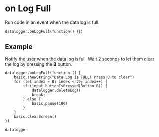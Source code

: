 # on Log Full

Run code in an event when the data log is full.

```sig
datalogger.onLogFull(function() {})
```

## Example

Notify the user when the data log is full. Wait 2 seconds to let them clear the log by pressing the **B** button.

```blocks
datalogger.onLogFull(function () {
    basic.showString("Data Log is FULL! Press B to clear")
    for (let index = 0; index < 20; index++) {
        if (input.buttonIsPressed(Button.B)) {
            datalogger.deleteLog()
            break;
        } else {
            basic.pause(100)
        }
    }
    basic.clearScreen()
})
```

```package
datalogger
```